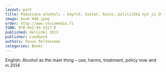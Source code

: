 ```yaml
---
layout: post
title: Pääasiana alkoholi – käyttö, haitat, hoito, politiikka nyt ja 2040
image: book-940.jpeg
order: http://www.sosiomedia.fi
ISBN: 978-952-93-1517-8
published: Helsinki 2013
publisher: Lundbeck
authors: Teuvo Peltoniemi
categories: Books
---
```


English:
Alcohol as the main thing – use, harms, treatment, policy now and in 2014
